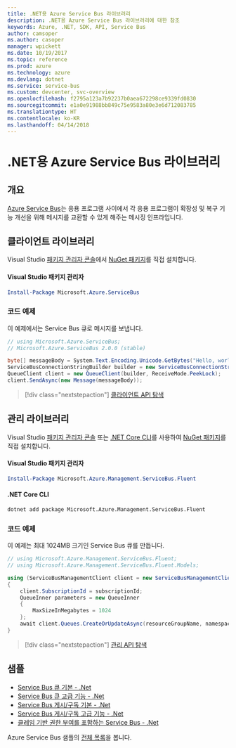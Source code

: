 ```yaml
---
title: .NET용 Azure Service Bus 라이브러리
description: .NET용 Azure Service Bus 라이브러리에 대한 참조
keywords: Azure, .NET, SDK, API, Service Bus
author: camsoper
ms.author: casoper
manager: wpickett
ms.date: 10/19/2017
ms.topic: reference
ms.prod: azure
ms.technology: azure
ms.devlang: dotnet
ms.service: service-bus
ms.custom: devcenter, svc-overview
ms.openlocfilehash: f2795a123a7b92237b0aea672298ce9339fd0830
ms.sourcegitcommit: e1a0e91988bb849c75e9583a80e3e6d712083785
ms.translationtype: HT
ms.contentlocale: ko-KR
ms.lasthandoff: 04/14/2018
---
```

# <a name="azure-service-bus-libraries-for-net"></a>.NET용 Azure Service Bus 라이브러리

## <a name="overview"></a>개요

[Azure Service Bus](https://docs.microsoft.com/azure/service-bus-messaging/service-bus-messaging-overview)는 응용 프로그램 사이에서 각 응용 프로그램이 확장성 및 복구 기능 개선을 위해 메시지를 교환할 수 있게 해주는 메시징 인프라입니다.

## <a name="client-library"></a>클라이언트 라이브러리

Visual Studio [패키지 관리자 콘솔][PackageManager]에서 [NuGet 패키지](https://www.nuget.org/packages/Microsoft.Azure.ServiceBus)를 직접 설치합니다.

#### <a name="visual-studio-package-manager"></a>Visual Studio 패키지 관리자

```powershell
Install-Package Microsoft.Azure.ServiceBus
```

### <a name="code-example"></a>코드 예제

이 예제에서는 Service Bus 큐로 메시지를 보냅니다.

```csharp
// using Microsoft.Azure.ServiceBus;
// Microsoft.Azure.ServiceBus 2.0.0 (stable)

byte[] messageBody = System.Text.Encoding.Unicode.GetBytes("Hello, world!");
ServiceBusConnectionStringBuilder builder = new ServiceBusConnectionStringBuilder(connectionString);
QueueClient client = new QueueClient(builder, ReceiveMode.PeekLock);
client.SendAsync(new Message(messageBody));
```

> [!div class="nextstepaction"]
> [클라이언트 API 탐색](/dotnet/api/overview/azure/servicebus/client)


## <a name="management-library"></a>관리 라이브러리

Visual Studio [패키지 관리자 콘솔][PackageManager] 또는 [.NET Core CLI][DotNetCLI]를 사용하여 [NuGet 패키지](https://www.nuget.org/packages/Microsoft.Azure.Management.ServiceBus.Fluent)를 직접 설치합니다.

#### <a name="visual-studio-package-manager"></a>Visual Studio 패키지 관리자

```powershell
Install-Package Microsoft.Azure.Management.ServiceBus.Fluent
```

#### <a name="net-core-cli"></a>.NET Core CLI

```bash
dotnet add package Microsoft.Azure.Management.ServiceBus.Fluent
```

### <a name="code-example"></a>코드 예제

이 예제는 최대 1024MB 크기인 Service Bus 큐를 만듭니다.

```csharp
// using Microsoft.Azure.Management.ServiceBus.Fluent;
// using Microsoft.Azure.Management.ServiceBus.Fluent.Models;

using (ServiceBusManagementClient client = new ServiceBusManagementClient(credentials))
{
    client.SubscriptionId = subscriptionId;
    QueueInner parameters = new QueueInner
    {
        MaxSizeInMegabytes = 1024
    };
    await client.Queues.CreateOrUpdateAsync(resourceGroupName, namespaceName, queueName, parameters);
}
```

> [!div class="nextstepaction"]
> [관리 API 탐색](/dotnet/api/overview/azure/servicebus/management)

## <a name="samples"></a>샘플

- [Service Bus 큐 기본 - .Net](https://azure.microsoft.com/resources/samples/service-bus-dotnet-manage-queue-with-basic-features/)
- [Service Bus 큐 고급 기능 - .Net](https://azure.microsoft.com/resources/samples/service-bus-dotnet-manage-queue-with-advanced-features/)
- [Service Bus 게시/구독 기본 - .Net](https://azure.microsoft.com/resources/samples/service-bus-dotnet-manage-publish-subscribe-with-basic-features/)
- [Service Bus 게시/구독 고급 기능 - .Net](https://azure.microsoft.com/resources/samples/service-bus-dotnet-manage-publish-subscribe-with-advanced-features/)
- [클레임 기반 권한 부여를 포함하는 Service Bus - .Net](https://azure.microsoft.com/resources/samples/service-bus-dotnet-manage-with-claims-based-authorization/)

Azure Service Bus 샘플의 [전체 목록](https://azure.microsoft.com/resources/samples/?term=service+bus)을 봅니다.


[PackageManager]: https://docs.microsoft.com/nuget/tools/package-manager-console
[DotNetCLI]: https://docs.microsoft.com/dotnet/core/tools/dotnet-add-package
